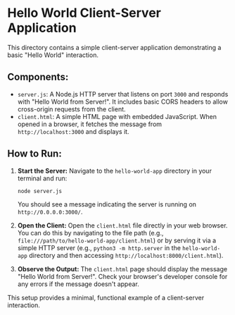 # Hello World Client-Server Application

This directory contains a simple client-server application demonstrating a basic "Hello World" interaction.

## Components:

-   `server.js`: A Node.js HTTP server that listens on port `3000` and responds with "Hello World from Server!". It includes basic CORS headers to allow cross-origin requests from the client.
-   `client.html`: A simple HTML page with embedded JavaScript. When opened in a browser, it fetches the message from `http://localhost:3000` and displays it.

## How to Run:

1.  **Start the Server:**
    Navigate to the `hello-world-app` directory in your terminal and run:
    ```bash
    node server.js
    ```
    You should see a message indicating the server is running on `http://0.0.0.0:3000/`.

2.  **Open the Client:**
    Open the `client.html` file directly in your web browser. You can do this by navigating to the file path (e.g., `file:///path/to/hello-world-app/client.html`) or by serving it via a simple HTTP server (e.g., `python3 -m http.server` in the `hello-world-app` directory and then accessing `http://localhost:8000/client.html`).

3.  **Observe the Output:**
    The `client.html` page should display the message "Hello World from Server!". Check your browser's developer console for any errors if the message doesn't appear.

This setup provides a minimal, functional example of a client-server interaction.
